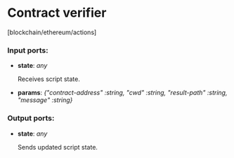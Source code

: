 # Contract verifier

[blockchain/ethereum/actions]

### Input ports:

* __state__: _any_

    Receives script state.



* __params__: _{"contract-address" :string, "cwd" :string, "result-path" :string, "message" :string}_



### Output ports:

* __state__: _any_

    Sends updated script state.



